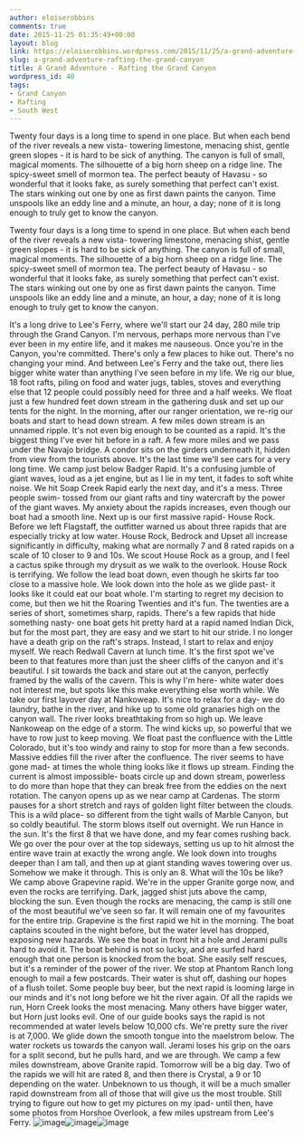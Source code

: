 ```yaml
---
author: eloiserobbins
comments: true
date: 2015-11-25 01:35:49+00:00
layout: blog
link: https://eloiserobbins.wordpress.com/2015/11/25/a-grand-adventure-rafting-the-grand-canyon/
slug: a-grand-adventure-rafting-the-grand-canyon
title: A Grand Adventure - Rafting the Grand Canyon
wordpress_id: 40
tags:
- Grand Canyon
- Rafting
- South West
---
```


Twenty four days is a long time to spend in one place. But when each bend of the river reveals a new vista- towering limestone, menacing shist, gentle green slopes - it is hard to be sick of anything. The canyon is full of small, magical moments. The silhouette of a big horn sheep on a ridge line. The spicy-sweet smell of mormon tea. The perfect beauty of Havasu - so wonderful that it looks fake, as surely something that perfect can't exist. The stars winking out one by one as first dawn paints the canyon. Time unspools like an eddy line and a minute, an hour, a day; none of it is long enough to truly get to know the canyon.


Twenty four days is a long time to spend in one place. But when each bend of the river reveals a new vista- towering limestone, menacing shist, gentle green slopes - it is hard to be sick of anything. The canyon is full of small, magical moments. The silhouette of a big horn sheep on a ridge line. The spicy-sweet smell of mormon tea. The perfect beauty of Havasu - so wonderful that it looks fake, as surely something that perfect can't exist. The stars winking out one by one as first dawn paints the canyon. Time unspools like an eddy line and a minute, an hour, a day; none of it is long enough to truly get to know the canyon.

It's a long drive to Lee's Ferry, where we'll start our 24 day, 280 mile trip through the Grand Canyon. I'm nervous, perhaps more nervous than I've ever been in my entire life, and it makes me nauseous. Once you're in the Canyon, you're committed. There's only a few places to hike out. There's no changing your mind. And between Lee's Ferry and the take out, there lies bigger white water than anything I've seen before in my life.
We rig our blue, 18 foot rafts, piling on food and water jugs, tables, stoves and everything else that 12 people could possibly need for three and a half weeks. We float just a few hundred feet down stream in the gathering dusk and set up our tents for the night.
In the morning, after our ranger orientation, we re-rig our boats and start to head down stream. A few miles down stream is an unnamed ripple. It's not even big enough to be counted as a rapid. It's the biggest thing I've ever hit before in a raft.
A few more miles and we pass under the Navajo bridge. A condor sits on the girders underneath it, hidden from view from the tourists above. It's the last time we'll see cars for a very long time.
We camp just below Badger Rapid. It's a confusing jumble of giant waves, loud as a jet engine, but as I lie in my tent, it fades to soft white noise.
We hit Soap Creek Rapid early the next day, and it's a mess. Three people swim- tossed from our giant rafts and tiny watercraft by the power of the giant waves. My anxiety about the rapids increases, even though our boat had a smooth line. Next up is our first massive rapid- House Rock. Before we left Flagstaff, the outfitter warned us about three rapids that are especially tricky at low water. House Rock, Bedrock and Upset all increase significantly in difficulty, making what are normally 7 and 8 rated rapids on a scale of 10 closer to 9 and 10s. We scout House Rock as a group, and I feel a cactus spike through my drysuit as we walk to the overlook.
House Rock is terrifying. We follow the lead boat down, even though he skirts far too close to a massive hole. We look down into the hole as we glide past- it looks like it could eat our boat whole.
I'm starting to regret my decision to come, but then we hit the Roaring Twenties and it's fun. The twenties are a series of short, sometimes sharp, rapids. There's a few rapids that hide something nasty- one boat gets hit pretty hard at a rapid named Indian Dick, but for the most part, they are easy and we start to hit our stride. I no longer have a death grip on the raft's straps. Instead, I start to relax and enjoy myself.
We reach Redwall Cavern at lunch time. It's the first spot we've been to that features more than just the sheer cliffs of the canyon and it's beautiful. I sit towards the back and stare out at the canyon, perfectly framed by the walls of the cavern. This is why I'm here- white water does not interest me, but spots like this make everything else worth while.
We take our first layover day at Nankoweap. It's nice to relax for a day- we do laundry, bathe in the river, and hike up to some old granaries high on the canyon wall. The river looks breathtaking from so high up.
We leave Nankoweap on the edge of a storm. The wind kicks up, so powerful that we have to row just to keep moving. We float past the confluence with the Little Colorado, but it's too windy and rainy to stop for more than a few seconds.
Massive eddies fill the river after the confluence. The river seems to have gone mad- at times the whole thing looks like it flows up stream. Finding the current is almost impossible- boats circle up and down stream, powerless to do more than hope that they can break free from the eddies on the next rotation.
The canyon opens up as we near camp at Cardenas. The storm pauses for a short stretch and rays of golden light filter between the clouds. This is a wild place- so different from the tight walls of Marble Canyon, but so coldly beautiful.
The storm blows itself out overnight. We run Hance in the sun. It's the first 8 that we have done, and my fear comes rushing back. We go over the pour over at the top sideways, setting us up to hit almost the entire wave train at exactly the wrong angle. We look down into troughs deeper than I am tall, and then up at giant standing waves towering over us. Somehow we make it through. This is only an 8. What will the 10s be like?
We camp above Grapevine rapid. We're in the upper Granite gorge now, and even the rocks are terrifying. Dark, jagged shist juts above the camp, blocking the sun. Even though the rocks are menacing, the camp is still one of the most beautiful we've seen so far. It will remain one of my favourites for the entire trip.
Grapevine is the first rapid we hit in the morning. The boat captains scouted in the night before, but the water level has dropped, exposing new hazards. We see the boat in front hit a hole and Jerami pulls hard to avoid it. The boat behind is not so lucky, and are surfed hard enough that one person is knocked from the boat. She easily self rescues, but it's a reminder of the power of the river.
We stop at Phantom Ranch long enough to mail a few postcards. Their water is shut off, dashing our hopes of a flush toilet. Some people buy beer, but the next rapid is looming large in our minds and it's not long before we hit the river again.
Of all the rapids we run, Horn Creek looks the most menacing. Many others have bigger water, but Horn just looks evil. One of our guide books says the rapid is not recommended at water levels below 10,000 cfs. We're pretty sure the river is at 7,000. We glide down the smooth tongue into the maelstrom below. The water rockets us towards the canyon wall. Jerami loses his grip on the oars for a split second, but he pulls hard, and we are through. We camp a few miles downstream, above Granite rapid.
Tomorrow will be a big day. Two of the rapids we will hit are rated 8, and then there is Crystal, a 9 or 10 depending on the water. Unbeknown to us though, it will be a much smaller rapid downstream from all of those that will give us the most trouble.
Still trying to figure out how to get my pictures on my ipad- until then, have some photos from Horshoe Overlook, a few miles upstream from Lee's Ferry.
![image](https://eloiserobbins.files.wordpress.com/2015/11/image1.jpg)![image](https://eloiserobbins.files.wordpress.com/2015/11/image.jpg)![image](https://eloiserobbins.files.wordpress.com/2015/11/image2.jpg)
